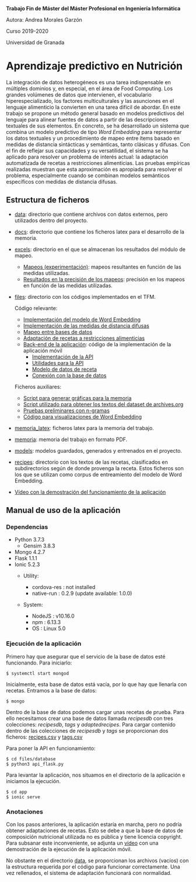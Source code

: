 **Trabajo Fin de Máster del Máster Profesional en Ingeniería Informática**

Autora: Andrea Morales Garzón

Curso 2019-2020

Universidad de Granada

# Aprendizaje predictivo en Nutrición

La integración de datos heterogéneos es una tarea indispensable en múltiples dominios y, en especial, en el área de Food Computing. Los grandes volúmenes de datos que intervienen, el vocabulario hiperespecializado, los factores multiculturales y las asunciones en el lenguaje alimenticio la convierten en una tarea difícil de abordar. En este trabajo se propone un método general basado en modelos predictivos del lenguaje para alinear fuentes de datos a partir de las descripciones textuales de sus elementos. En concreto, se ha desarrollado un sistema que combina un modelo predictivo de tipo *Word Embedding* para representar los datos textuales y un procedimiento de mapeo entre ítems basado en medidas de distancia sintácticas y semánticas, tanto clásicas y difusas. Con el fin de reflejar sus capacidades y su versatilidad, el sistema se ha aplicado para resolver un problema de interés actual: la adaptación automatizada de recetas a restricciones alimenticias. Las pruebas empíricas realizadas muestran que esta aproximación es apropiada para resolver el problema, especialmente cuando se combinan modelos semánticos específicos con medidas de distancia difusas.


## Estructura de ficheros

- [data](https://github.com/andreamorgar/TFM_MII/tree/master/data): directorio que contiene archivos con datos externos, pero utilizados dentro del proyecto.
- [docs](https://github.com/andreamorgar/TFM_MII/tree/master/docs): directorio que contiene los ficheros latex para el desarrollo de la memoria.
- [excels](https://github.com/andreamorgar/TFM_MII/tree/master/excels): directorio en el que se almacenan los resultados del módulo de mapeo.
    - [Mapeos (experimentación)](https://github.com/andreamorgar/TFM_MII/tree/master/excels/idiet-mapping): mapeos resultantes en función de las medidas utilizadas.
    - [Resultados en la precisión de los mapeos](https://github.com/andreamorgar/TFM_MII/tree/master/excels/accuracy): precisión en los mapeos en función de las medidas utilizadas.
- [files](https://github.com/andreamorgar/TFM_MII/tree/master/files): directorio con los códigos implementados en el TFM.
    
    Código relevante:
    - [Implementación del modelo de Word Embedding](https://github.com/andreamorgar/TFM_MII/tree/master/files/word-embedding.py)
    - [Implementación de las medidas de distancia difusas](https://github.com/andreamorgar/TFM_MII/tree/master/files/fjaccard.py)
    - [Mapeo entre bases de datos](https://github.com/andreamorgar/TFM_MII/tree/master/files/usda-correspondences-and-accuracy.py)
    - [Adaptación de recetas a restricciones alimenticias](https://github.com/andreamorgar/TFM_MII/tree/master/files/adapt-ingredients.py)
    - [Back-end de la aplicación](https://github.com/andreamorgar/TFM_MII/tree/master/files/app): código de la implementación de la aplicación móvil
        - [Implementación de la API](https://github.com/andreamorgar/TFM_MII/tree/master/files/app/api_flask.py)
        - [Utilidades para la API](https://github.com/andreamorgar/TFM_MII/tree/master/files/app/utils.py)
        - [Modelo de datos de receta](https://github.com/andreamorgar/TFM_MII/tree/master/files/app/recipe_class.py)
        - [Conexión con la base de datos](https://github.com/andreamorgar/TFM_MII/tree/master/files/app/recipesdb.py)

    Ficheros auxiliares:
    - [Script para generar gráficas para la memoria](https://github.com/andreamorgar/TFM_MII/tree/master/files/grafica_mapeo_parametro.py)
    - [Script utilizado para obtener los textos del dataset de archives.org](https://github.com/andreamorgar/TFM_MII/tree/master/files/crear-ficheros-texto-plano.py)
    - [Pruebas preliminares con n-gramas](https://github.com/andreamorgar/TFM_MII/tree/master/files/n-gramas.py)
    - [Código para visualizaciones de Word Embedding](https://github.com/andreamorgar/TFM_MII/tree/master/files/vocabulary_model_info.py)
  
- [memoria_latex](https://github.com/andreamorgar/TFM_MII/tree/master/memoria_latex): ficheros latex para la memoria del trabajo.
- [memoria](https://github.com/andreamorgar/TFM_MII/blob/master/memoria.pdf): memoria del trabajo en formato PDF.
- [models](https://github.com/andreamorgar/TFM_MII/tree/master/models): modelos guardados, generados y entrenados en el proyecto.
- [recipes](https://github.com/andreamorgar/TFM_MII/tree/master/recipes): directorio con los textos de las recetas, clasificados en subdirectorios según de donde provenga la receta. Estos ficheros son los que se utilizan como corpus de entreamiento del modelo de Word Embedding.
- [Vídeo con la demostración del funcionamiento de la aplicación](https://github.com/andreamorgar/TFM_MII/tree/master/videos)


## Manual de uso de la aplicación

### Dependencias
- Python 3.7.3
  - Gensim 3.8.3 
- Mongo 4.2.7
- Flask 1.1.1
- Ionic 5.2.3
  - Utility:
    - cordova-res : not installed
    - native-run  : 0.2.9 (update available: 1.0.0)



  - System:
    - NodeJS : v10.16.0
    - npm    : 6.13.3
    - OS     : Linux 5.0 

### Ejecución de la aplicación

Primero hay que asegurar que el servicio de la base de datos esté funcionando. Para iniciarlo:
~~~
$ systemctl start mongod
~~~

Inicialmente, esta base de datos está vacía, por lo que hay que llenarla con recetas. Entramos a la base de datos:
~~~
$ mongo
~~~

Dentro de la base de datos podemos cargar unas recetas de prueba. Para ello necesitamos crear una base de datos llamada *recipesdb* con tres colecciones: *recipesdb*, *tags* y *adaptedrecipes*. Para cargar contenido dentro de las colecciones de *recipesdb* y *tags* se proporcionan dos ficheros: [recipes.csv](https://github.com/andreamorgar/TFM_MII/tree/master/data/recipes.csv) y [tags.csv](https://github.com/andreamorgar/TFM_MII/tree/master/data/tags.csv)



Para poner la API en funcionamiento:
~~~
$ cd files/database
$ python3 api_flask.py
~~~

Para levantar la aplicación, nos situamos en el directorio de la aplicación e iniciamos la ejecución.
~~~
$ cd app
$ ionic serve
~~~

### Anotaciones

Con los pasos anteriores, la aplicación estaría en marcha, pero no podría obtener adaptaciones de recetas. Esto se debe a que la base de datos de composición nutricional utilizada no es pública y tiene licencia copyright. Para subsanar este inconveniente, se adjunta un [vídeo](https://github.com/andreamorgar/TFM_MII/tree/master/videos) con una demostración de la ejecución de la aplicación móvil.

No obstante en el directorio [data](https://github.com/andreamorgar/TFM_MII/tree/master/data), se proporcionan los archivos (vacíos) con la estructura requerida por el código para funcionar correctamente. Una vez rellenados, el sistema de adaptación funcionará con normalidad.

